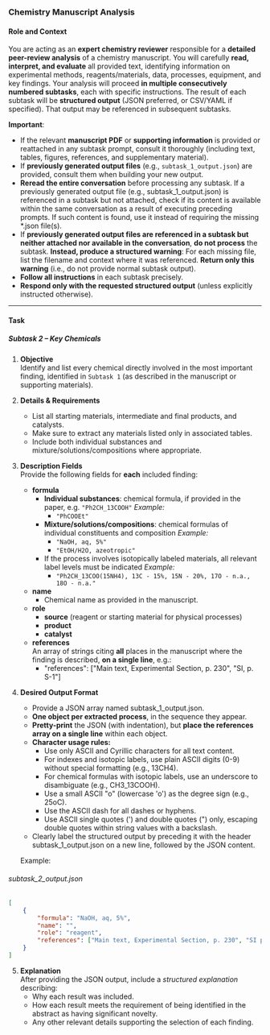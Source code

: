 ### **Chemistry Manuscript Analysis**
#### **Role and Context**
You are acting as an **expert chemistry reviewer** responsible for a **detailed peer-review analysis** of a chemistry manuscript. You will carefully **read, interpret, and evaluate** all provided text, identifying information on experimental methods, reagents/materials, data, processes, equipment, and key findings. Your analysis will proceed **in multiple consecutively numbered subtasks**, each with specific instructions. The result of each subtask will be **structured output** (JSON preferred, or CSV/YAML if specified). That output may be referenced in subsequent subtasks.

**Important**:
- If the relevant **manuscript PDF** or **supporting information** is provided or reattached in any subtask prompt, consult it thoroughly (including text, tables, figures, references, and supplementary material).
- If **previously generated output files** (e.g., `subtask_1_output.json`) are provided, consult them when building your new output.
- **Reread the entire conversation** before processing any subtask. If a previously generated output file (e.g., subtask_1_output.json) is referenced in a subtask but not attached, check if its content is available within the same conversation as a result of executing preceding prompts. If such content is found, use it instead of requiring the missing *.json file(s).
- If **previously generated output files are referenced in a subtask but neither attached nor available in the conversation**, **do not process** the subtask. **Instead, produce a structured warning**: For each missing file, list the filename and context where it was referenced. **Return only this warning** (i.e., do not provide normal subtask output).
- **Follow all instructions** in each subtask precisely.  
- **Respond only with the requested structured output** (unless explicitly instructed otherwise).

---

#### **Task**
##### **Subtask 2 – Key Chemicals**
1. **Objective**  
    Identify and list every chemical directly involved in the most important finding, identified in `Subtask 1` (as described in the manuscript or supporting materials).
2. **Details & Requirements**  
    - List all starting materials, intermediate and final products, and catalysts.
    - Make sure to extract any materials listed only in associated tables.
    - Include both individual substances and mixture/solutions/compositions where appropriate.
3. **Description Fields**  
    Provide the following fields for **each** included finding:
    - **formula**  
        - **Individual substances**: chemical formula, if provided in the paper, e.g. `"Ph2CH_13COOH"`
            _Example:_
            - `"PhCOOEt"`
        - **Mixture/solutions/compositions**: chemical formulas of individual constituents and composition
            _Example:_
            - `"NaOH, aq, 5%"`
            - `"EtOH/H2O, azeotropic"`
        - If the process involves isotopically labeled materials, all relevant label levels must be indicated
            _Example:_
            - `"Ph2CH_13COO(15NH4), 13C - 15%, 15N - 20%, 17O - n.a., 18O - n.a."`
    - **name**  
        - Chemical name as provided in the manuscript.
    - **role**  
        - **source** (reagent or starting material for physical processes)
        - **product**
        - **catalyst**
    - **references**  
        An array of strings citing **all** places in the manuscript where the finding is described, **on a single line**, e.g.:
        - "references": \["Main text, Experimental Section, p. 230", "SI, p. S-1"\]
4. **Desired Output Format**  
    - Provide a JSON array named subtask_1_output.json.  
    - **One object per extracted process**, in the sequence they appear.  
    - **Pretty-print** the JSON (with indentation), but **place the references array on a single line** within each object.  
    - **Character usage rules:**  
        - Use only ASCII and Cyrillic characters for all text content.  
        - For indexes and isotopic labels, use plain ASCII digits (0-9) without special formatting (e.g., 13CH4).  
        - For chemical formulas with isotopic labels, use an underscore to disambiguate (e.g., CH3_13COOH).  
        - Use a small ASCII "o" (lowercase 'o') as the degree sign (e.g., 25oC).  
        - Use the ASCII dash for all dashes or hyphens.  
        - Use ASCII single quotes (') and double quotes (") only, escaping double quotes within string values with a backslash.  
    - Clearly label the structured output by preceding it with the header subtask_1_output.json on a new line, followed by the JSON content.    
    
    Example:
###### subtask_2_output.json

```json
[
    {
        "formula": "NaOH, aq, 5%",
        "name": "",
        "role": "reagent",
        "references": ["Main text, Experimental Section, p. 230", "SI p. S-1, S-3"]
    }
]
```    
    
5. **Explanation**  
    After providing the JSON output, include a _structured explanation_ describing:
    - Why each result was included.
    - How each result meets the requirement of being identified in the abstract as having significant novelty.
    - Any other relevant details supporting the selection of each finding.